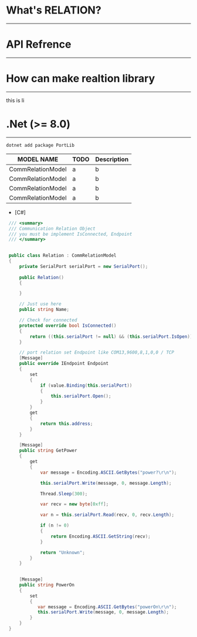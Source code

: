 
# What's RELATION?
__________________

# API Refrence
__________________



# How can make realtion library
__________________

this is li

# .Net (>= 8.0)
__________________

```
dotnet add package PortLib
```


MODEL NAME | TODO | Description 
------|--------|--------
CommRelationModel | a | b  
CommRelationModel | a | b
CommRelationModel | a | b
CommRelationModel | a | b


* [C#]
```C#
 /// <summary>
 /// Communication Relation Object 
 /// you must be implement IsConnected, Endpoint
 /// </summary>
    

 public class Relation : CommRelationModel
 {
     private SerialPort serialPort = new SerialPort();
     
     public Relation()
     {

     }

     // Just use here
     public string Name;

     // Check for connected
     protected override bool IsConnected()
     {
         return ((this.serialPort != null) && (this.serialPort.IsOpen));
     }

     // port relation set Endpoint like COM13,9600,8,1,0,0 / TCP 
     [Message]
     public override IEndpoint Endpoint
     {
         set
         {
             if (value.Binding(this.serialPort))
             {
                 this.serialPort.Open();
             }
         }
         get
         {
             return this.address;
         }
     }

     [Message]
     public string GetPower
     {
         get
         {
             var message = Encoding.ASCII.GetBytes("power?\r\n");

             this.serialPort.Write(message, 0, message.Length);

             Thread.Sleep(300);

             var recv = new byte[0xff];

             var n = this.serialPort.Read(recv, 0, recv.Length);

             if (n != 0)
             { 
                 return Encoding.ASCII.GetString(recv);
             } 

             return "Unknown";
         }
     }
 

     [Message]
     public string PowerOn
     {
         set
         {
            var message = Encoding.ASCII.GetBytes("powerOn\r\n");
            this.serialPort.Write(message, 0, message.Length);
         }
     }
 }
```



